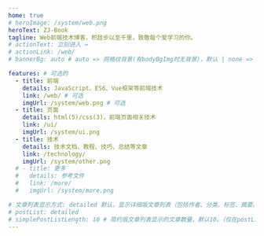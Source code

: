 ```yaml
---
home: true
# heroImage: /system/web.png
heroText: ZJ-Book
tagline: Web前端技术博客，积跬步以至千里，致敬每个爱学习的你。
# actionText: 立刻进入 →
# actionLink: /web/
# bannerBg: auto # auto => 网格纹背景(有bodyBgImg时无背景)，默认 | none => 无 | '大图地址' | background: 自定义背景样式       提示：如发现文本颜色不适应你的背景时可以到palette.styl修改$bannerTextColor变量

features: # 可选的
  - title: 前端
    details: JavaScript、ES6、Vue框架等前端技术
    link: /web/ # 可选
    imgUrl: /system/web.png # 可选
  - title: 页面
    details: html(5)/css(3)，前端页面相关技术
    link: /ui/
    imgUrl: /system/ui.png
  - title: 技术
    details: 技术文档、教程、技巧、总结等文章
    link: /technology/
    imgUrl: /system/other.png
  # - title: 更多
  #   details: 参考文件
  #   link: /more/
  #   imgUrl: /system/more.png

# 文章列表显示方式: detailed 默认，显示详细版文章列表（包括作者、分类、标签、摘要、分页等）| simple => 显示简约版文章列表（仅标题和日期）| none 不显示文章列表
# postList: detailed
# simplePostListLength: 10 # 简约版文章列表显示的文章数量，默认10。（仅在postList设置为simple时生效）
---
```


  <!-- <iframe :src="$withBase('/markmap/01.html')" width="100%" height="400" frameborder="0" scrolling="No" leftmargin="0" topmargin="0"></iframe> -->

<!-- ::: demo
```html
<template>
  <div class="box-vue">Vue {{ message }}</div>
</template>
<script>
export default {
  data: () => ({ message: 'Hello World1111' })
}
</script> 
<style>
.box-vue { color: red; }
</style> 
```
::: -->





<!-- <iframe height="300" style="width: 100%;" scrolling="no" title="【CSS：行为】使用:hover和attr()定制悬浮提示" src="https://codepen.io/zhangzhongjie/embed/WNdgXeb?default-tab=html%2Cresult&editable=true" frameborder="no" loading="lazy" allowtransparency="true" allowfullscreen="true">
  See the Pen <a href="https://codepen.io/zhangzhongjie/pen/WNdgXeb">
  【CSS：行为】使用:hover和attr()定制悬浮提示</a> by zhangjie (<a href="https://codepen.io/zhangzhongjie">@zhangzhongjie</a>)
  on <a href="https://codepen.io">CodePen</a>.
</iframe> -->

<!-- # zj-book

::: tip
这是一个提示
:::

::: warning
这是一个警告
:::

::: danger
这是一个危险警告
:::

::: details 点击查看代码
```js
console.log('你好，VuePress！')
```
:::
<z-card :imgStr="$withBase('/imgs/vue/logo.png')">1232</z-card>
<z-card imgStr="/imgs/vue/logo.png">1232</z-card> -->

